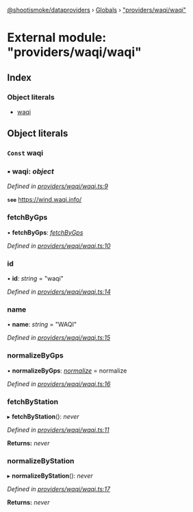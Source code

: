 [@shootismoke/dataproviders](../README.md) › [Globals](../globals.md) › ["providers/waqi/waqi"](_providers_waqi_waqi_.md)

# External module: "providers/waqi/waqi"

## Index

### Object literals

* [waqi](_providers_waqi_waqi_.md#const-waqi)

## Object literals

### `Const` waqi

### ▪ **waqi**: *object*

*Defined in [providers/waqi/waqi.ts:9](https://github.com/shootismoke/common/blob/abfb8ac/packages/dataproviders/src/providers/waqi/waqi.ts#L9)*

**`see`** https://wind.waqi.info/

###  fetchByGps

• **fetchByGps**: *[fetchByGps](_providers_waqi_fetchby_.md#fetchbygps)*

*Defined in [providers/waqi/waqi.ts:10](https://github.com/shootismoke/common/blob/abfb8ac/packages/dataproviders/src/providers/waqi/waqi.ts#L10)*

###  id

• **id**: *string* = "waqi"

*Defined in [providers/waqi/waqi.ts:14](https://github.com/shootismoke/common/blob/abfb8ac/packages/dataproviders/src/providers/waqi/waqi.ts#L14)*

###  name

• **name**: *string* = "WAQI"

*Defined in [providers/waqi/waqi.ts:15](https://github.com/shootismoke/common/blob/abfb8ac/packages/dataproviders/src/providers/waqi/waqi.ts#L15)*

###  normalizeByGps

• **normalizeByGps**: *[normalize](_providers_waqi_normalize_.md#normalize)* =  normalize

*Defined in [providers/waqi/waqi.ts:16](https://github.com/shootismoke/common/blob/abfb8ac/packages/dataproviders/src/providers/waqi/waqi.ts#L16)*

###  fetchByStation

▸ **fetchByStation**(): *never*

*Defined in [providers/waqi/waqi.ts:11](https://github.com/shootismoke/common/blob/abfb8ac/packages/dataproviders/src/providers/waqi/waqi.ts#L11)*

**Returns:** *never*

###  normalizeByStation

▸ **normalizeByStation**(): *never*

*Defined in [providers/waqi/waqi.ts:17](https://github.com/shootismoke/common/blob/abfb8ac/packages/dataproviders/src/providers/waqi/waqi.ts#L17)*

**Returns:** *never*
